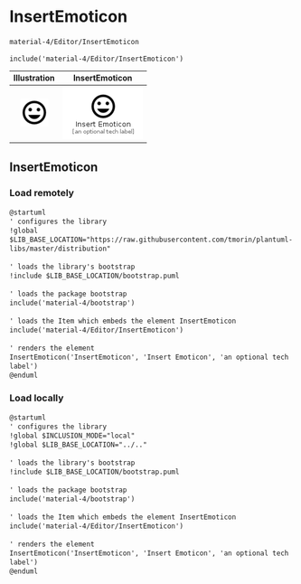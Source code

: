 # InsertEmoticon


```text
material-4/Editor/InsertEmoticon
```

```text
include('material-4/Editor/InsertEmoticon')
```



| Illustration | InsertEmoticon |
| :---: | :---: |
| ![illustration for Illustration](../../material-4/Editor/InsertEmoticon.png) | ![illustration for InsertEmoticon](../../material-4/Editor/InsertEmoticon.Local.png) |




## InsertEmoticon

### Load remotely
```plantuml
@startuml
' configures the library
!global $LIB_BASE_LOCATION="https://raw.githubusercontent.com/tmorin/plantuml-libs/master/distribution"

' loads the library's bootstrap
!include $LIB_BASE_LOCATION/bootstrap.puml

' loads the package bootstrap
include('material-4/bootstrap')

' loads the Item which embeds the element InsertEmoticon
include('material-4/Editor/InsertEmoticon')

' renders the element
InsertEmoticon('InsertEmoticon', 'Insert Emoticon', 'an optional tech label')
@enduml
```

### Load locally
```plantuml
@startuml
' configures the library
!global $INCLUSION_MODE="local"
!global $LIB_BASE_LOCATION="../.."

' loads the library's bootstrap
!include $LIB_BASE_LOCATION/bootstrap.puml

' loads the package bootstrap
include('material-4/bootstrap')

' loads the Item which embeds the element InsertEmoticon
include('material-4/Editor/InsertEmoticon')

' renders the element
InsertEmoticon('InsertEmoticon', 'Insert Emoticon', 'an optional tech label')
@enduml
```


